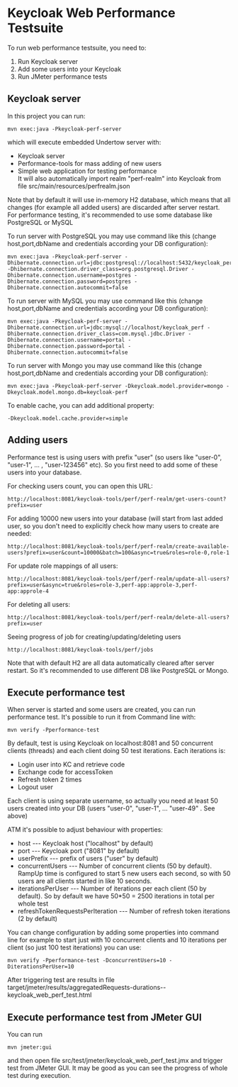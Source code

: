 Keycloak Web Performance Testsuite
==================================
To run web performance testsuite, you need to:
1) Run Keycloak server
2) Add some users into your Keycloak
3) Run JMeter performance tests

Keycloak server
---------------
In this project you can run:

```shell
mvn exec:java -Pkeycloak-perf-server
````

which will execute embedded Undertow server with:
 * Keycloak server
 * Performance-tools for mass adding of new users 
 * Simple web application for testing performance  
It will also automatically import realm "perf-realm" into Keycloak from file src/main/resources/perfrealm.json 

Note that by default it will use in-memory H2 database, which means that all changes (for example all added users) are discarded after server restart. For performance testing, it's recommended to use some database like PostgreSQL or MySQL

To run server with PostgreSQL you may use command like this (change host,port,dbName and credentials according your DB configuration):
```shell
mvn exec:java -Pkeycloak-perf-server -Dhibernate.connection.url=jdbc:postgresql://localhost:5432/keycloak_perf -Dhibernate.connection.driver_class=org.postgresql.Driver -Dhibernate.connection.username=postgres -Dhibernate.connection.password=postgres -Dhibernate.connection.autocommit=false
````

To run server with MySQL you may use command like this (change host,port,dbName and credentials according your DB configuration):
```shell
mvn exec:java -Pkeycloak-perf-server -Dhibernate.connection.url=jdbc:mysql://localhost/keycloak_perf -Dhibernate.connection.driver_class=com.mysql.jdbc.Driver -Dhibernate.connection.username=portal -Dhibernate.connection.password=portal -Dhibernate.connection.autocommit=false
````

To run server with Mongo you may use command like this (change host,port,dbName and credentials according your DB configuration):
```shell
mvn exec:java -Pkeycloak-perf-server -Dkeycloak.model.provider=mongo -Dkeycloak.model.mongo.db=keycloak-perf
````

To enable cache, you can add additional property:
```shell
-Dkeycloak.model.cache.provider=simple
````

Adding users
-----------------

Performance test is using users with prefix "user" (so users like "user-0", "user-1", ... , "user-123456" etc). So you first need to add some of these users into your database.

For checking users count, you can open this URL: 
```shell
http://localhost:8081/keycloak-tools/perf/perf-realm/get-users-count?prefix=user
````

For adding 10000 new users into your database (will start from last added user, so you don't need to explicitly check how many users to create are needed:
```shell 
http://localhost:8081/keycloak-tools/perf/perf-realm/create-available-users?prefix=user&count=10000&batch=100&async=true&roles=role-0,role-1
````

For update role mappings of all users:
```shell 
http://localhost:8081/keycloak-tools/perf/perf-realm/update-all-users?prefix=user&async=true&roles=role-3,perf-app:approle-3,perf-app:approle-4
````

For deleting all users:
```shell 
http://localhost:8081/keycloak-tools/perf/perf-realm/delete-all-users?prefix=user
````

Seeing progress of job for creating/updating/deleting users
```shell 
http://localhost:8081/keycloak-tools/perf/jobs
````

Note that with default H2 are all data automatically cleared after server restart. So it's recommended to use different DB like PostgreSQL or Mongo.


Execute performance test
------------------------

When server is started and some users are created, you can run performance test. It's possible to run it from Command line with:

```shell 
mvn verify -Pperformance-test
````

By default, test is using Keycloak on localhost:8081 and 50 concurrent clients (threads) and each client doing 50 test iterations. Each iterations is:
- Login user into KC and retrieve code
- Exchange code for accessToken
- Refresh token 2 times
- Logout user

Each client is using separate username, so actually you need at least 50 users created into your DB (users "user-0", "user-1", ... "user-49" . See above)

ATM it's possible to adjust behaviour with properties:
* host --- Keycloak host ("localhost" by default)
* port --- Keycloak port ("8081" by default)
* userPrefix --- prefix of users ("user" by default)
* concurrentUsers --- Number of concurrent clients (50 by default). RampUp time is configured to start 5 new users each second, so with 50 users are all clients started in like 10 seconds.
* iterationsPerUser --- Number of iterations per each client (50 by default). So by default we have 50*50 = 2500 iterations in total per whole test
* refreshTokenRequestsPerIteration --- Number of refresh token iterations (2 by default)

You can change configuration by adding some properties into command line for example to start just with 10 concurrent clients and 10 iterations per client (so just 100 test iterations) you can use:
```shell 
mvn verify -Pperformance-test -DconcurrentUsers=10 -DiterationsPerUser=10 
````
 
After triggering test are results in file target/jmeter/results/aggregatedRequests-durations-<TIMESTAMP>-keycloak_web_perf_test.html

Execute performance test from JMeter GUI
----------------------------------------
You can run
```shell 
mvn jmeter:gui
````

and then open file src/test/jmeter/keycloak_web_perf_test.jmx and trigger test from JMeter GUI. It may be good as you can see the progress of whole test during execution.
